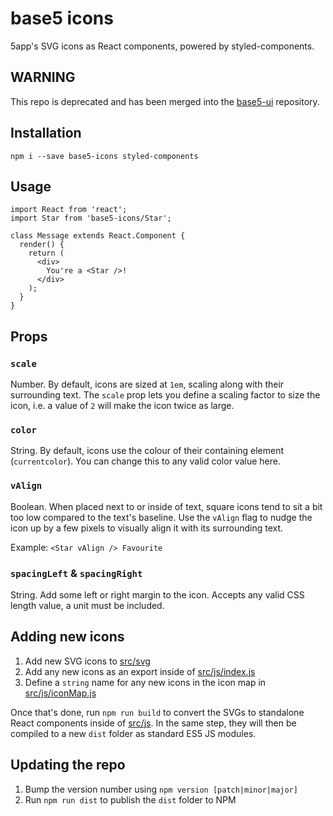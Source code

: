 # base5 icons

5app's SVG icons as React components, powered by styled-components.

## WARNING

This repo is deprecated and has been merged into the [base5-ui](https://github.com/5app/base5-ui) repository.

## Installation

`npm i --save base5-icons styled-components`

## Usage

```
import React from 'react';
import Star from 'base5-icons/Star';

class Message extends React.Component {
  render() {
    return (
      <div>
        You're a <Star />!
      </div>
    );
  }
}
```

## Props

### `scale`

Number. By default, icons are sized at `1em`, scaling along with their surrounding text. The `scale` prop lets you define a scaling factor to size the icon, i.e. a value of `2` will make the icon twice as large.

### `color`

String. By default, icons use the colour of their containing element (`currentcolor`). You can change this to any valid color value here.

### `vAlign`

Boolean. When placed next to or inside of text, square icons tend to sit a bit too low compared to the text's baseline. Use the `vAlign` flag to nudge the icon up by a few pixels to visually align it with its surrounding text.

Example: `<Star vAlign /> Favourite`

### `spacingLeft` & `spacingRight`

String. Add some left or right margin to the icon. Accepts any valid CSS length value, a unit must be included.

## Adding new icons

1. Add new SVG icons to [src/svg](/src/svg)
2. Add any new icons as an export inside of [src/js/index.js](src/js/index.js)
3. Define a `string` name for any new icons in the icon map in [src/js/iconMap.js](src/js/iconMap.js)

Once that's done, run `npm run build` to convert the SVGs to standalone React components inside of [src/js](/src/js). In the same step, they will then be compiled to a new `dist` folder as standard ES5 JS modules.

## Updating the repo

1. Bump the version number using `npm version [patch|minor|major]`
2. Run `npm run dist` to publish the `dist` folder to NPM
